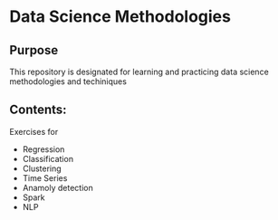 # Data Science Methodologies

## Purpose
This repository is designated for learning and practicing data science methodologies and techiniques 

## Contents:
Exercises for
- Regression
- Classification
- Clustering
- Time Series
- Anamoly detection
- Spark
- NLP